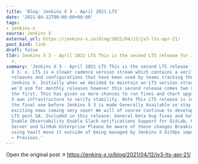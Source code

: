 ```yaml
---
title: 'Blog: Jenkins X 3 - April 2021 LTS'
date: '2021-04-12T00:00:00+00:00'
tags:
- jenkins-x
source: Jenkins X
external_url: https://jenkins-x.io/blog/2021/04/12/jx3-lts-apr-21/
post_kind: link
draft: false
tldr: Jenkins X 3 - April 2021 LTS This is the second LTS release for Jenkins X 3.
  x.
summary: 'Jenkins X 3 - April 2021 LTS This is the second LTS release for Jenkins
  X 3. x. LTS is a slower cadence version stream which contains a verified set of
  releases and configurations that have been used by teams tracking the bleeding edge
  Jenkins X. Initially when we decided to maintain an LTS version stream we thought
  we’d aim for monthly releases however this second release comes two months after
  the first. This has given us more chances to run fixes and chart upgrades on Jenkins
  X own infrastructure to verify stability. Note This LTS release is intended to be
  the final one before Jenkins X 3 is made Generally Available so stay tuned for the
  exciting news coming very soon! We will of course continue to develop and release
  LTS post GA. Included in this release: General beta bug fixes and helm chart upgrades
  Enable Observability Enable Slack notifications Support for GitLab, Gitea, BitBucket
  Server and GitHub Enterprise Please be aware of these changes Breaking changes If
  using Vault move it outside of being managed by Jenkins X GitOps important notes
  ← Previous.'
---
```

Open the original post ↗ https://jenkins-x.io/blog/2021/04/12/jx3-lts-apr-21/
